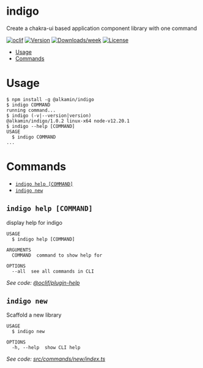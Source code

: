 indigo
======

Create a chakra-ui based application component library with one command

[![oclif](https://img.shields.io/badge/cli-oclif-brightgreen.svg)](https://oclif.io)
[![Version](https://img.shields.io/npm/v/indigo.svg)](https://npmjs.org/package/indigo)
[![Downloads/week](https://img.shields.io/npm/dw/indigo.svg)](https://npmjs.org/package/indigo)
[![License](https://img.shields.io/npm/l/indigo.svg)](https://github.com/alkamin/indigo/blob/master/package.json)

<!-- toc -->
* [Usage](#usage)
* [Commands](#commands)
<!-- tocstop -->
# Usage
<!-- usage -->
```sh-session
$ npm install -g @alkamin/indigo
$ indigo COMMAND
running command...
$ indigo (-v|--version|version)
@alkamin/indigo/1.0.2 linux-x64 node-v12.20.1
$ indigo --help [COMMAND]
USAGE
  $ indigo COMMAND
...
```
<!-- usagestop -->
# Commands
<!-- commands -->
* [`indigo help [COMMAND]`](#indigo-help-command)
* [`indigo new`](#indigo-new)

## `indigo help [COMMAND]`

display help for indigo

```
USAGE
  $ indigo help [COMMAND]

ARGUMENTS
  COMMAND  command to show help for

OPTIONS
  --all  see all commands in CLI
```

_See code: [@oclif/plugin-help](https://github.com/oclif/plugin-help/blob/v3.2.2/src/commands/help.ts)_

## `indigo new`

Scaffold a new library

```
USAGE
  $ indigo new

OPTIONS
  -h, --help  show CLI help
```

_See code: [src/commands/new/index.ts](https://github.com/alkamin/indigo/blob/v1.0.2/src/commands/new/index.ts)_
<!-- commandsstop -->

